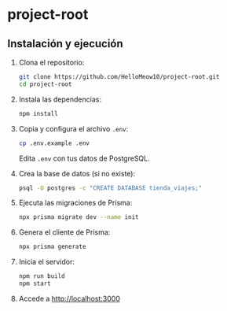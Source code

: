 # project-root

## Instalación y ejecución

1. Clona el repositorio:
   ```sh
   git clone https://github.com/HelloMeow10/project-root.git
   cd project-root
   ```

2. Instala las dependencias:
   ```sh
   npm install
   ```

3. Copia y configura el archivo `.env`:
   ```sh
   cp .env.example .env
   ```
   Edita `.env` con tus datos de PostgreSQL.

4. Crea la base de datos (si no existe):
   ```sh
   psql -U postgres -c "CREATE DATABASE tienda_viajes;"
   ```

5. Ejecuta las migraciones de Prisma:
   ```sh
   npx prisma migrate dev --name init
   ```

6. Genera el cliente de Prisma:
   ```sh
   npx prisma generate
   ```

7. Inicia el servidor:
   ```sh
   npm run build
   npm start
   ```

8. Accede a [http://localhost:3000](http://localhost:3000)